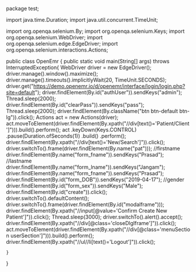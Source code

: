 package test;

import java.time.Duration;
import java.util.concurrent.TimeUnit;

import org.openqa.selenium.By;
import org.openqa.selenium.Keys;
import org.openqa.selenium.WebDriver;
import org.openqa.selenium.edge.EdgeDriver;
import org.openqa.selenium.interactions.Actions;

public class OpenEmr {
	public static void main(String[] args) throws InterruptedException{
		WebDriver driver = new EdgeDriver();
		driver.manage().window().maximize();
		driver.manage().timeouts().implicitlyWait(20, TimeUnit.SECONDS);
		driver.get("https://demo.openemr.io/d/openemr/interface/login/login.php?site=default");
		driver.findElement(By.id("authUser")).sendKeys("admin");
		Thread.sleep(2000);
		driver.findElement(By.id("clearPass")).sendKeys("pass");
		Thread.sleep(2000);
		driver.findElement(By.className("btn btn-default btn-lg")).click();
		Actions act = new Actions(driver);
		act.moveToElement(driver.findElement(By.xpath("//div[text()='Patient/Client']"))).build().perform();
		act
			.keyDown(Keys.CONTROL)
			.pause(Duration.ofSeconds(1))
			.build()
			.perform();
		driver.findElement(By.xpath("//div[text()='New/Search']")).click();
		driver.switchTo().frame(driver.findElement(By.name("pat")));
		//firstname
		driver.findElement(By.name("form_fname")).sendKeys("Prasad");
		//lastname
		 driver.findElement(By.name("form_lname")).sendKeys("Jangam");
		 driver.findElement(By.name("form_fname")).sendKeys("Prasad");
		driver.findElement(By.id("form_DOB")).sendKeys("2019-04-17");
		//gender		
		driver.findElement(By.id("form_sex")).sendKeys("Male");
		driver.findElement(By.id("create")).click();
		driver.switchTo().defaultContent();
		driver.switchTo().frame(driver.findElement(By.id("modalframe")));
		driver.findElement(By.xpath("//input[@value='Confirm Create New Patient']")).click();
		   Thread.sleep(3000);
		    driver.switchTo().alert().accept();
		    driver.findElement(By.xpath("//div[@class='closeDlgIframe']")).click();
		    act.moveToElement(driver.findElement(By.xpath("//div[@class='menuSection userSection']"))).build().perform();
		    driver.findElement(By.xpath("//ul//li[text()='Logout']")).click();		
		
	}

}
